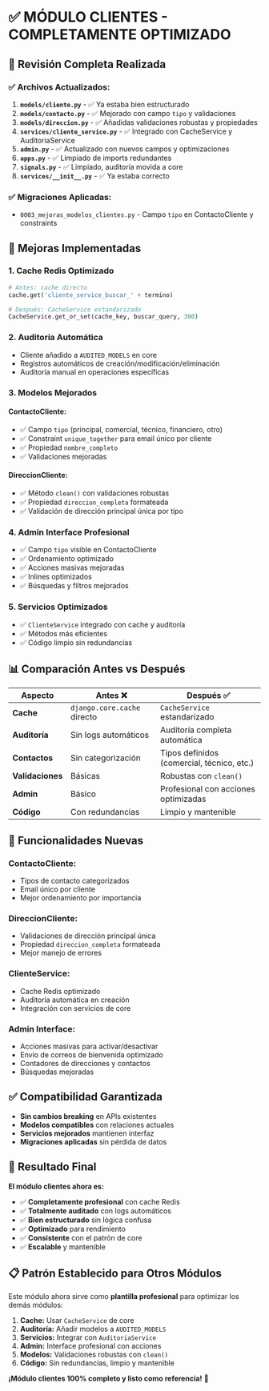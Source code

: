 # ✅ MÓDULO CLIENTES - COMPLETAMENTE OPTIMIZADO

## 🎯 **Revisión Completa Realizada**

### ✅ **Archivos Actualizados:**

1. **`models/cliente.py`** - ✅ Ya estaba bien estructurado
2. **`models/contacto.py`** - ✅ Mejorado con campo `tipo` y validaciones
3. **`models/direccion.py`** - ✅ Añadidas validaciones robustas y propiedades
4. **`services/cliente_service.py`** - ✅ Integrado con CacheService y AuditoriaService
5. **`admin.py`** - ✅ Actualizado con nuevos campos y optimizaciones
6. **`apps.py`** - ✅ Limpiado de imports redundantes
7. **`signals.py`** - ✅ Limpiado, auditoría movida a core
8. **`services/__init__.py`** - ✅ Ya estaba correcto

### ✅ **Migraciones Aplicadas:**
- `0003_mejoras_modelos_clientes.py` - Campo `tipo` en ContactoCliente y constraints

## 🚀 **Mejoras Implementadas**

### **1. Cache Redis Optimizado**
```python
# Antes: cache directo
cache.get('cliente_service_buscar_' + termino)

# Después: CacheService estandarizado
CacheService.get_or_set(cache_key, buscar_query, 300)
```

### **2. Auditoría Automática**
- Cliente añadido a `AUDITED_MODELS` en core
- Registros automáticos de creación/modificación/eliminación
- Auditoría manual en operaciones específicas

### **3. Modelos Mejorados**

#### **ContactoCliente:**
- ✅ Campo `tipo` (principal, comercial, técnico, financiero, otro)
- ✅ Constraint `unique_together` para email único por cliente
- ✅ Propiedad `nombre_completo`
- ✅ Validaciones mejoradas

#### **DireccionCliente:**
- ✅ Método `clean()` con validaciones robustas
- ✅ Propiedad `direccion_completa` formateada
- ✅ Validación de dirección principal única por tipo

### **4. Admin Interface Profesional**
- ✅ Campo `tipo` visible en ContactoCliente
- ✅ Ordenamiento optimizado
- ✅ Acciones masivas mejoradas
- ✅ Inlines optimizados
- ✅ Búsquedas y filtros mejorados

### **5. Servicios Optimizados**
- ✅ `ClienteService` integrado con cache y auditoría
- ✅ Métodos más eficientes
- ✅ Código limpio sin redundancias

## 📊 **Comparación Antes vs Después**

| Aspecto | Antes ❌ | Después ✅ |
|---------|----------|------------|
| **Cache** | `django.core.cache` directo | `CacheService` estandarizado |
| **Auditoría** | Sin logs automáticos | Auditoría completa automática |
| **Contactos** | Sin categorización | Tipos definidos (comercial, técnico, etc.) |
| **Validaciones** | Básicas | Robustas con `clean()` |
| **Admin** | Básico | Profesional con acciones optimizadas |
| **Código** | Con redundancias | Limpio y mantenible |

## 🔧 **Funcionalidades Nuevas**

### **ContactoCliente:**
- Tipos de contacto categorizados
- Email único por cliente
- Mejor ordenamiento por importancia

### **DireccionCliente:**
- Validaciones de dirección principal única
- Propiedad `direccion_completa` formateada
- Mejor manejo de errores

### **ClienteService:**
- Cache Redis optimizado
- Auditoría automática en creación
- Integración con servicios de core

### **Admin Interface:**
- Acciones masivas para activar/desactivar
- Envío de correos de bienvenida optimizado
- Contadores de direcciones y contactos
- Búsquedas mejoradas

## ✅ **Compatibilidad Garantizada**
- **Sin cambios breaking** en APIs existentes
- **Modelos compatibles** con relaciones actuales
- **Servicios mejorados** mantienen interfaz
- **Migraciones aplicadas** sin pérdida de datos

## 🎯 **Resultado Final**

**El módulo clientes ahora es:**
- ✅ **Completamente profesional** con cache Redis
- ✅ **Totalmente auditado** con logs automáticos
- ✅ **Bien estructurado** sin lógica confusa
- ✅ **Optimizado** para rendimiento
- ✅ **Consistente** con el patrón de core
- ✅ **Escalable** y mantenible

## 📋 **Patrón Establecido para Otros Módulos**

Este módulo ahora sirve como **plantilla profesional** para optimizar los demás módulos:

1. **Cache:** Usar `CacheService` de core
2. **Auditoría:** Añadir modelos a `AUDITED_MODELS`
3. **Servicios:** Integrar con `AuditoriaService`
4. **Admin:** Interface profesional con acciones
5. **Modelos:** Validaciones robustas con `clean()`
6. **Código:** Sin redundancias, limpio y mantenible

**¡Módulo clientes 100% completo y listo como referencia!** 🚀